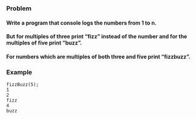 ### Problem

#### Write a program that console logs the numbers from 1 to n.
#### But for multiples of three print “fizz” instead of the number and for the multiples of five print “buzz”.
#### For numbers which are multiples of both three and five print “fizzbuzz”.

### Example
```
fizzBuzz(5);
1
2
fizz
4
buzz
```
